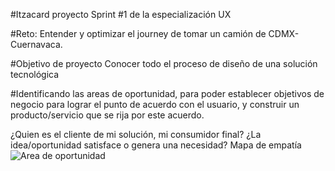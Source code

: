 #Itzacard proyecto Sprint #1 de la especialización UX

#Reto:
Entender y optimizar el journey de tomar un camión de CDMX-Cuernavaca.

#Objetivo de proyecto
Conocer todo el proceso de diseño de una solución tecnológica

#Identificando las areas de oportunidad, para poder establecer objetivos de negocio para lograr el punto de acuerdo con el usuario, y construir un producto/servicio que se rija por este acuerdo.

¿Quien es el cliente de mi solución, mi consumidor final?
¿La idea/oportunidad satisface o genera una necesidad?
Mapa de empatía
![Area de oportunidad](assets/images/area_de_oportunidad.png.jpg)
